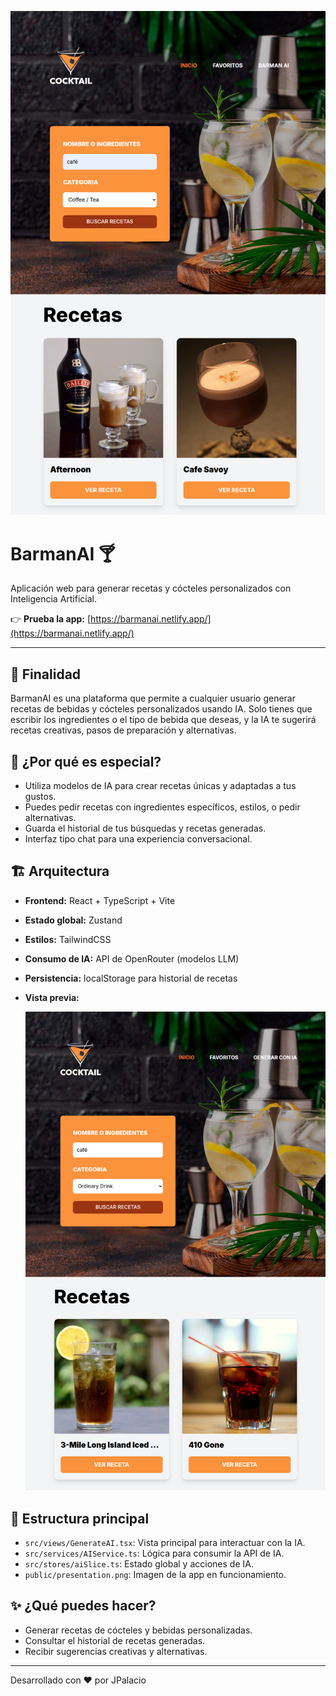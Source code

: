<p align="center">
  <img src="public/presentation.webp" alt="Vista previa de la aplicación" width="600" />
</p>

# BarmanAI 🍸

Aplicación web para generar recetas y cócteles personalizados con Inteligencia Artificial.

👉 **Prueba la app:** [https://barmanai.netlify.app/](https://barmanai.netlify.app/)

---

## 🚀 Finalidad

BarmanAI es una plataforma que permite a cualquier usuario generar recetas de bebidas y cócteles personalizados usando IA. Solo tienes que escribir los ingredientes o el tipo de bebida que deseas, y la IA te sugerirá recetas creativas, pasos de preparación y alternativas.

## 🧠 ¿Por qué es especial?

- Utiliza modelos de IA para crear recetas únicas y adaptadas a tus gustos.
- Puedes pedir recetas con ingredientes específicos, estilos, o pedir alternativas.
- Guarda el historial de tus búsquedas y recetas generadas.
- Interfaz tipo chat para una experiencia conversacional.

## 🏗️ Arquitectura

- **Frontend:** React + TypeScript + Vite
- **Estado global:** Zustand
- **Estilos:** TailwindCSS
- **Consumo de IA:** API de OpenRouter (modelos LLM)
- **Persistencia:** localStorage para historial de recetas
- **Vista previa:**

  ![Vista previa](public/presentation.png)

## 📁 Estructura principal

- `src/views/GenerateAI.tsx`: Vista principal para interactuar con la IA.
- `src/services/AIService.ts`: Lógica para consumir la API de IA.
- `src/stores/aiSlice.ts`: Estado global y acciones de IA.
- `public/presentation.png`: Imagen de la app en funcionamiento.

## ✨ ¿Qué puedes hacer?

- Generar recetas de cócteles y bebidas personalizadas.
- Consultar el historial de recetas generadas.
- Recibir sugerencias creativas y alternativas.

---

Desarrollado con ❤️ por JPalacio

